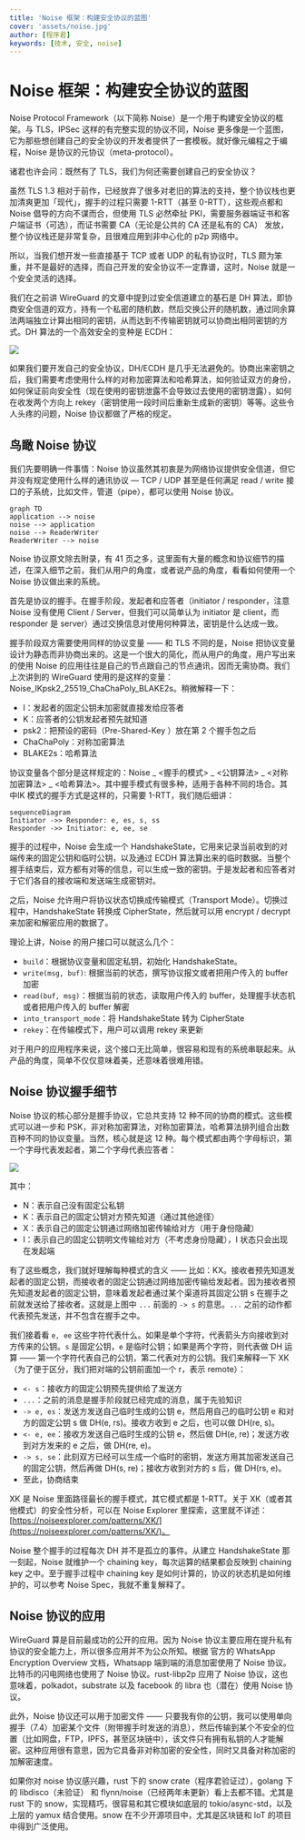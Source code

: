 ```yaml
---
title: 'Noise 框架：构建安全协议的蓝图'
cover: 'assets/noise.jpg'
author: [程序君]
keywords: [技术, 安全, noise]
---
```


# Noise 框架：构建安全协议的蓝图

Noise Protocol Framework（以下简称 Noise）是一个用于构建安全协议的框架。与 TLS，IPSec 这样的有完整实现的协议不同，Noise 更多像是一个蓝图，它为那些想创建自己的安全协议的开发者提供了一套模板。就好像元编程之于编程，Noise 是协议的元协议（meta-protocol）。

诸君也许会问：既然有了 TLS，我们为何还需要创建自己的安全协议？

虽然 TLS 1.3 相对于前作，已经放弃了很多对老旧的算法的支持，整个协议栈也更加清爽更加「现代」，握手的过程只需要 1-RTT（甚至 0-RTT），这些观点都和 Noise 倡导的方向不谋而合，但使用 TLS 必然牵扯 PKI，需要服务器端证书和客户端证书（可选），而证书需要 CA（无论是公共的 CA 还是私有的 CA） 发放，整个协议栈还是非常复杂，且很难应用到非中心化的 p2p 网络中。

所以，当我们想开发一些直接基于 TCP 或者 UDP 的私有协议时，TLS 颇为笨重，并不是最好的选择，而自己开发的安全协议不一定靠谱，这时，Noise 就是一个安全灵活的选择。

我们在之前讲 WireGuard 的文章中提到过安全信道建立的基石是 DH 算法，即协商安全信道的双方，持有一个私密的随机数，然后交换公开的随机数，通过同余算法两端独立计算出相同的密钥，从而达到不传输密钥就可以协商出相同密钥的方式。DH 算法的一个高效安全的变种是 ECDH：

![](assets/ecdh.png)

如果我们要开发自己的安全协议，DH/ECDH 是几乎无法避免的。协商出来密钥之后，我们需要考虑使用什么样的对称加密算法和哈希算法，如何验证双方的身份，如何保证前向安全性（现在使用的密钥泄露不会导致过去使用的密钥泄露），如何在收发两个方向上 rekey（密钥使用一段时间后重新生成新的密钥）等等。这些令人头疼的问题，Noise 协议都做了严格的规定。

## 鸟瞰 Noise 协议

我们先要明确一件事情：Noise 协议虽然其初衷是为网络协议提供安全信道，但它并没有规定使用什么样的通讯协议 — TCP / UDP 甚至是任何满足 read / write 接口的子系统，比如文件，管道（pipe），都可以使用 Noise 协议。

```mermaid
graph TD
application --> noise
noise --> application
noise --> ReaderWriter
ReaderWriter --> noise
```

Noise 协议原文除去附录，有 41 页之多，这里面有大量的概念和协议细节的描述，在深入细节之前，我们从用户的角度，或者说产品的角度，看看如何使用一个 Noise 协议做出来的系统。

首先是协议的握手。在握手阶段，发起者和应答者（initiator / responder，注意 Noise 没有使用 Client / Server，但我们可以简单认为 initiator 是 client，而 responder 是 server）通过交换信息对使用何种算法，密钥是什么达成一致。

握手阶段双方需要使用同样的协议变量 —— 和 TLS 不同的是，Noise 把协议变量设计为静态而非协商出来的。这是一个很大的简化，而从用户的角度，用户写出来的使用 Noise 的应用往往是自己的节点跟自己的节点通讯，因而无需协商。我们上次讲到的 WireGuard 使用的是这样的变量：Noise_IKpsk2_25519_ChaChaPoly_BLAKE2s。稍微解释一下：

* I：发起者的固定公钥未加密就直接发给应答者
* K：应答者的公钥发起者预先就知道
* psk2：把预设的密码（Pre-Shared-Key ）放在第 2 个握手包之后
* ChaChaPoly：对称加密算法
* BLAKE2s：哈希算法

<!-- split -->

协议变量各个部分是这样规定的：Noise _ <握手的模式> _ <公钥算法> _ <对称加密算法> _ <哈希算法>。其中握手模式有很多种，适用于各种不同的场合。其中IK 模式的握手方式是这样的，只需要 1-RTT，我们随后细讲：

```mermaid
sequenceDiagram
Initiator ->> Responder: e, es, s, ss
Responder ->> Initiator: e, ee, se
```

握手的过程中，Noise 会生成一个 HandshakeState，它用来记录当前收到的对端传来的固定公钥和临时公钥，以及通过 ECDH 算法算出来的临时数据。当整个握手结束后，双方都有对等的信息，可以生成一致的密钥。于是发起者和应答者对于它们各自的接收端和发送端生成密钥对。

之后，Noise 允许用户将协议状态切换成传输模式（Transport Mode）。切换过程中，HandshakeState 转换成 CipherState，然后就可以用 encrypt / decrypt 来加密和解密应用的数据了。

理论上讲，Noise 的用户接口可以就这么几个：

* `build`：根据协议变量和固定私钥，初始化 HandshakeState。
* `write(msg, buf)`: 根据当前的状态，撰写协议报文或者把用户传入的 buffer 加密
* `read(buf, msg)`：根据当前的状态，读取用户传入的 buffer，处理握手状态机或者把用户传入的 buffer 解密
* `into_transport_mode`：将 HandshakeState 转为 CipherState
* `rekey`：在传输模式下，用户可以调用 rekey 来更新

对于用户的应用程序来说，这个接口无比简单，很容易和现有的系统串联起来。从产品的角度，简单不仅仅意味着美，还意味着很难用错。

## Noise 协议握手细节

Noise 协议的核心部分是握手协议，它总共支持 12 种不同的协商的模式。这些模式可以进一步和 PSK，非对称加密算法，对称加密算法，哈希算法排列组合出数百种不同的协议变量。当然，核心就是这 12 种。每个模式都由两个字母标识，第一个字母代表发起者，第二个字母代表应答者：

![](assets/noise.jpg)

其中：

* N：表示自己没有固定公私钥
* K：表示自己的固定公钥对方预先知道（通过其他途径）
* X：表示自己的固定公钥通过网络加密传输给对方（用于身份隐藏）
* I：表示自己的固定公钥明文传输给对方（不考虑身份隐藏），I 状态只会出现在发起端

有了这些概念，我们就好理解每种模式的含义 —— 比如：KX。接收者预先知道发起者的固定公钥，而接收者的固定公钥通过网络加密传输给发起者。因为接收者预先知道发起者的固定公钥，意味着发起者通过某个渠道将其固定公钥 s 在握手之前就发送给了接收者。这就是上图中 `...` 前面的 `-> s` 的意思。`...` 之前的动作都代表预先发送，并不包含在握手之中。

我们接着看 `e, ee` 这些字符代表什么。如果是单个字符，代表箭头方向接收到对方传来的公钥。`s` 是固定公钥，`e` 是临时公钥；如果是两个字符，则代表做 DH 运算 —— 第一个字符代表自己的公钥，第二代表对方的公钥。我们来解释一下 XK（为了便于区分，我们把对端的公钥前面加一个 r，表示 remote）：

* `<- s`：接收方的固定公钥预先提供给了发送方
* `...`：之前的消息是握手阶段就已经完成的消息，属于先验知识
* `-> e, es`：发送方发送自己临时生成的公钥 e，然后用自己的临时公钥 e 和对方的固定公钥 s 做 DH(e, rs)。接收方收到 e 之后，也可以做 DH(re, s)。
* `<- e, ee`：接收方发送自己临时生成的公钥 e，然后做 DH(e, re)；发送方收到对方发来的 e 之后，做 DH(re, e)。
* `-> s, se`：此刻双方已经可以生成一个临时的密钥，发送方用其加密发送自己的固定公钥，然后再做 DH(s, re)；接收方收到对方的 s 后，做 DH(rs, e)。
* 至此，协商结束

XK 是 Noise 里面路径最长的握手模式，其它模式都是 1-RTT。关于 XK（或者其他模式）的安全性分析，可以在 Noise Explorer 里探索，这里就不详述：[https://noiseexplorer.com/patterns/XK/](https://noiseexplorer.com/patterns/XK/)。

Noise 整个握手的过程每次 DH 并不是孤立的事件。从建立 HandshakeState 那一刻起，Noise 就维护一个 chaining key，每次运算的结果都会反映到 chaining key 之中。至于握手过程中 chaining key 是如何计算的，协议的状态机是如何维护的，可以参考 Noise Spec，我就不重复解释了。

## Noise 协议的应用

WireGuard 算是目前最成功的公开的应用。因为 Noise 协议主要应用在提升私有协议的安全能力上，所以很多应用并不为公众所知。根据 官方的 WhatsApp Encryption Overview 文档，Whatsapp 端到端的消息加密使用了 Noise 协议。比特币的闪电网络也使用了 Noise 协议。rust-libp2p 应用了 Noise 协议，这也意味着，polkadot，substrate 以及 facebook 的 libra 也（潜在）使用 Noise 协议。

此外，Noise 协议还可以用于加密文件 —— 只要我有你的公钥，我可以使用单向握手（7.4）加密某个文件（附带握手时发送的消息），然后传输到某个不安全的位置（比如网盘，FTP，IPFS，甚至区块链中），该文件只有拥有私钥的人才能解密。这种应用很有意思，因为它具备非对称加密的安全性，同时又具备对称加密的加解密速度。

如果你对 noise 协议感兴趣，rust 下的 snow crate（程序君验证过），golang 下的 libdisco（未验证） 和 flynn/noise（已经两年未更新）看上去都不错。尤其是 rust 下的 snow，实现精巧，很容易和其它模块如底层的 tokio/async-std，以及上层的 yamux 结合使用​。snow 在不少开源项目中，尤其是区块链和 IoT 的项目中​得到广泛使用。​
